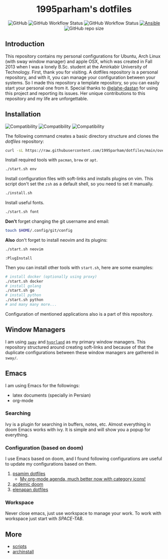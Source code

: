 <h1 align="center">1995parham's dotfiles</h1>

<p align="center">
     <img alt="GitHub" src="https://img.shields.io/github/license/1995parham/dotfiles?logo=gnu&style=for-the-badge">
     <img alt="GitHub Workflow Status" src="https://img.shields.io/github/actions/workflow/status/1995parham/dotfiles/install.yaml?logo=github&style=for-the-badge&label=install">
     <img alt="GitHub Workflow Status" src="https://img.shields.io/github/actions/workflow/status/1995parham/dotfiles/sh-lint.yaml?label=lint&logo=github&style=for-the-badge">
     <a href="https://github.com/1995parham-me/ansible-role">
          <img alt="Ansible" src="https://img.shields.io/badge/ansible-ready-black?logo=ansible&style=for-the-badge">
     </a>
     <img alt="GitHub repo size" src="https://img.shields.io/github/repo-size/1995parham/dotfiles?style=for-the-badge">
</p>

## Introduction
This repository contains my personal configurations for Ubuntu, Arch Linux (with sway window manager) and apple OSX, which was created in Fall 2013 when I was a lonely B.Sc. student at the Amirkabir University of Technology. First, thank you for visiting.
A dotfiles repository is a personal repository, and with it, you can manage your configuration between your systems. So I made this repository a template repository, so you can easily start your personal one from it.
Special thanks to [@elahe-dastan](https://github.com/elahe-dastan/) for using this project and reporting its issues. Her unique contributions to this repository and my life are unforgettable.

## Installation

![Compatibility](https://img.shields.io/badge/works%20on-macos-white?logo=macos&style=for-the-badge)
![Compatibility](https://img.shields.io/badge/works%20on-ubuntu-orange?logo=ubuntu&style=for-the-badge)
![Compatibility](https://img.shields.io/badge/works%20on-arch-blue?logo=archlinux&style=for-the-badge)

The following command creates a basic directory structure and clones the _dotfiles_ repository:

```bash
curl -sL https://raw.githubusercontent.com/1995parham/dotfiles/main/over-the-air-installation.sh | bash
```

Install required tools with `pacman`, `brew` or `apt`.

```bash
./start.sh env
```

Install configuration files with soft-links and installs plugins on vim.
This script don't set the `zsh` as a default shell, so you need to set it manually.

```bash
./install.sh
```

Install useful fonts.

```bash
./start.sh font
```

**Don't** forget changing the git username and email:

```bash
touch $HOME/.config/git/config
```

**Also** don't forget to install neovim and its plugins:

```bash
./start.sh neovim
```

```vim
:PlugInstall
```

Then you can install other tools with `start.sh`, here are some examples:

```bash
# install docker (optionally using proxy)
./start.sh docker
# install golang
./start.sh go
# install python
./start.sh python
# and many many more...
```

Configuration of mentioned applications also is a part of this repository.

## Window Managers

I am using [`sway`](https://github.com/swaywm/) and [`hyprland`](https://github.com/hyprwm) as my primary window managers. This repository
structured around creating soft-links and because of that the duplicate configurations
between these window managers are gathered in `sway/`.

## Emacs

I am using Emacs for the followings:

- latex documents (specially in Persian)
- org-mode

### Searching

Ivy is a plugin for searching in buffers, notes, etc.
Almost everything in doom Emacs works with ivy. It is simple and will show you a popup for everything.

### Configuration (based on doom)

I use Emacs based on doom, and I found following configurations are useful to update my configurations based on them.

1. [psamim dotfiles](https://github.com/github/psamim/dotfiles)
   - [My org-mode agenda, much better now with category icons!](https://www.reddit.com/r/emacs/comments/hnf3cw/my_orgmode_agenda_much_better_now_with_category/?utm_source=share&utm_medium=web2x&context=3)
2. [acdemic doom](https://github.com/sunnyhasija/Academic-Doom-Emacs-Config)
3. [elenapan dotfiles](https://github.com/elenapan/dotfiles)

### Workspace

Never close emacs, just use workspace to manage your work.
To work with workspace just start with _SPACE-TAB_.

## More

- [scripts](./docs/scripts.md)
- [archinstall](./archinstall/README.md)
